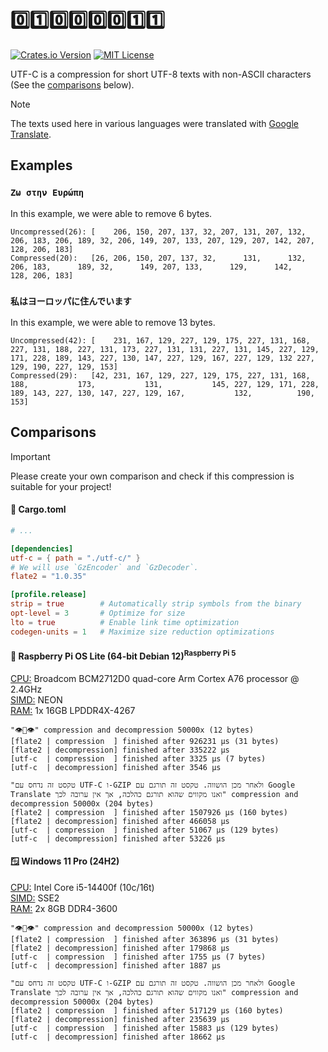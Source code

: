 # 0️⃣1️⃣0️⃣0️⃣0️⃣0️⃣1️⃣1️⃣
[![Crates.io Version](https://img.shields.io/crates/v/utf-c?style=flat-square)](https://crates.io/crates/utf-c)
[![MIT License](https://img.shields.io/badge/license-MIT-blue?style=flat-square)](https://github.com/utf-c/rust/blob/main/LICENSE)

UTF-C is a compression for short UTF-8 texts with non-ASCII characters (See the [comparisons](https://github.com/utf-c/rust?tab=readme-ov-file#comparisons) below).

> [!NOTE]
> The texts used here in various languages ​​were translated with [Google Translate](https://translate.google.com/).

## Examples
### `Ζω στην Ευρώπη`
In this example, we were able to remove 6 bytes.

```
Uncompressed(26): [    206, 150, 207, 137, 32, 207, 131, 207, 132, 206, 183, 206, 189, 32, 206, 149, 207, 133, 207, 129, 207, 142, 207, 128, 206, 183]
Compressed(20):   [26, 206, 150, 207, 137, 32,      131,      132, 206, 183,      189, 32,      149, 207, 133,      129,      142,      128, 206, 183]
```

### `私はヨーロッパに住んでいます`
In this example, we were able to remove 13 bytes.

```
Uncompressed(42): [    231, 167, 129, 227, 129, 175, 227, 131, 168, 227, 131, 188, 227, 131, 173, 227, 131, 131, 227, 131, 145, 227, 129, 171, 228, 189, 143, 227, 130, 147, 227, 129, 167, 227, 129, 132 227, 129, 190, 227, 129, 153]
Compressed(29):   [42, 231, 167, 129, 227, 129, 175, 227, 131, 168,           188,           173,           131,           145, 227, 129, 171, 228, 189, 143, 227, 130, 147, 227, 129, 167,           132,          190,           153]
```

## Comparisons
> [!IMPORTANT]
> Please create your own comparison and check if this compression is suitable for your project!

#### 📄 Cargo.toml
```toml
# ...

[dependencies]
utf-c = { path = "./utf-c/" }
# We will use `GzEncoder` and `GzDecoder`.
flate2 = "1.0.35"

[profile.release]
strip = true        # Automatically strip symbols from the binary
opt-level = 3       # Optimize for size
lto = true          # Enable link time optimization
codegen-units = 1   # Maximize size reduction optimizations
```

#### 🐧 Raspberry Pi OS Lite (64-bit Debian 12)<sup>Raspberry Pi 5</sup>
<ins>CPU:</ins> Broadcom BCM2712D0 quad-core Arm Cortex A76 processor @ 2.4GHz
<br>
<ins>SIMD:</ins> NEON
<br>
<ins>RAM:</ins> 1x 16GB LPDDR4X-4267

```
"👁👄👁" compression and decompression 50000x (12 bytes)
[flate2 | compression  ] finished after 926231 µs (31 bytes)
[flate2 | decompression] finished after 335222 µs
[utf-c  | compression  ] finished after 3325 µs (7 bytes)
[utf-c  | decompression] finished after 3546 µs
```
```
"טקסט זה נדחס עם UTF-C ו-GZIP ולאחר מכן הושווה. טקסט זה תורגם עם Google Translate ואנו מקווים שהוא תורגם כהלכה, אך אין ערובה לכך" compression and decompression 50000x (204 bytes)
[flate2 | compression  ] finished after 1507926 µs (160 bytes)
[flate2 | decompression] finished after 466058 µs
[utf-c  | compression  ] finished after 51067 µs (129 bytes)
[utf-c  | decompression] finished after 53226 µs
```

#### 🪟 Windows 11 Pro (24H2)
<ins>CPU:</ins> Intel Core i5-14400f (10c/16t)
<br>
<ins>SIMD:</ins> SSE2
<br>
<ins>RAM:</ins> 2x 8GB DDR4-3600

```
"👁👄👁" compression and decompression 50000x (12 bytes)
[flate2 | compression  ] finished after 363896 µs (31 bytes)
[flate2 | decompression] finished after 179868 µs
[utf-c  | compression  ] finished after 1755 µs (7 bytes)
[utf-c  | decompression] finished after 1887 µs
```
```
"טקסט זה נדחס עם UTF-C ו-GZIP ולאחר מכן הושווה. טקסט זה תורגם עם Google Translate ואנו מקווים שהוא תורגם כהלכה, אך אין ערובה לכך" compression and decompression 50000x (204 bytes)
[flate2 | compression  ] finished after 517129 µs (160 bytes)
[flate2 | decompression] finished after 235639 µs
[utf-c  | compression  ] finished after 15883 µs (129 bytes)
[utf-c  | decompression] finished after 18662 µs
```
